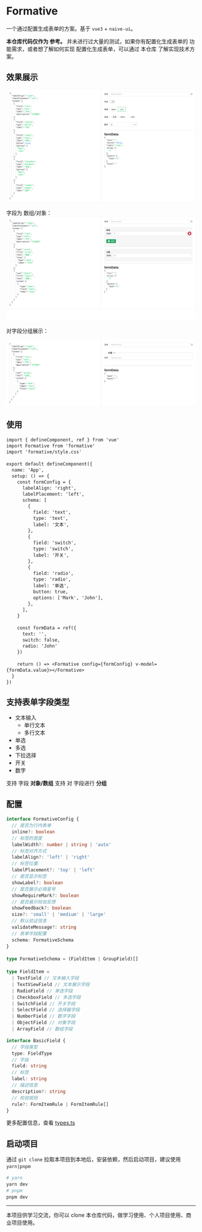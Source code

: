 # Formative

一个通过配置生成表单的方案。基于 `vue3` + `naive-ui`。

**本仓库代码仅作为 参考。** 并未进行过大量的测试，如果你有配置化生成表单的 功能需求，或者想了解如何实现 配置化生成表单，可以通过 本仓库 了解实现技术方案。

## 效果展示

![](./public/demo-1.png)

字段为 数组/对象：
![](./public/demo-2.png)

对字段分组展示：

![](./public/demo-3.png)


## 使用

``` tsx
import { defineComponent, ref } from 'vue'
import Formative from 'formative'
import 'formative/style.css'

export default defineComponent({
  name: 'App',
  setup: () => {
    const formConfig = {
      labelAlign: 'right',
      labelPlacement: 'left',
      schema: [
        {
          field: 'text',
          type: 'text',
          label: '文本',
        },
        {
          field: 'switch',
          type: 'switch',
          label: '开关',
        },
        {
          field: 'radio',
          type: 'radio',
          label: '单选',
          button: true,
          options: ['Mark', 'John'],
        },
      ],
    }

    const formData = ref({
      text: '',
      switch: false,
      radio: 'John'
    })

    return () => <Formative config={formConfig} v-model={formData.value}></Formative>
  }
})
```

## 支持表单字段类型

- 文本输入
  - 单行文本
  - 多行文本
- 单选
- 多选
- 下拉选择
- 开关
- 数字

支持 字段 **对象/数组**
支持 对 字段进行 **分组**

## 配置

``` ts
interface FormativeConfig {
  // 是否为行内表单
  inline?: boolean
  // 标签的宽度
  labelWidth?: number | string | 'auto'
  // 标签对齐方式
  labelAlign?: 'left' | 'right'
  // 标签位置
  labelPlacement?: 'top' | 'left'
  // 是否显示标签
  showLabel?: boolean
  // 是否展示必填星号
  showRequireMark?: boolean
  // 是否展示校验反馈
  showFeedback?: boolean
  size?: 'small' | 'medium' | 'large'
  // 默认验证信息
  validateMessage?: string
  // 表单字段配置
  schema: FormativeSchema
}

type FormativeSchema = (FieldItem | GroupField)[]

type FieldItem =
  | TextField // 文本输入字段
  | TextViewField // 文本展示字段
  | RadioField // 单选字段
  | CheckboxField // 多选字段
  | SwitchField // 开关字段
  | SelectField // 选择器字段
  | NumberField // 数字字段
  | ObjectField // 对象字段
  | ArrayField // 数组字段
```

``` ts
interface BasicField {
  // 字段类型
  type: FieldType
  // 字段
  field: string
  // 标签
  label: string
  // 描述信息
  description?: string
  // 校验规则
  rule?: FormItemRule | FormItemRule[]
}
```

更多配置信息，查看 [types.ts](./src/formative/types.ts)

## 启动项目

通过 `git clone` 拉取本项目到本地后，安装依赖，然后启动项目，建议使用 `yarn|pnpm`
```sh
# yarn
yarn dev
# pnpm
pnpm dev
```


----

本项目供学习交流，你可以 clone 本仓库代码，做学习使用、个人项目使用、商业项目使用。
